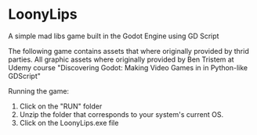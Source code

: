 # LoonyLips
A simple mad libs game built in the Godot Engine using GD Script

The following game contains assets that where originally provided by thrid parties. All graphic assets where originally provided by Ben Tristem at Udemy course "Discovering Godot: Making Video Games in in Python-like GDScript"

Running the game:
  1. Click on the "RUN" folder
  2. Unzip the folder that corresponds to your system's current OS.
  3. Click on the LoonyLips.exe file
